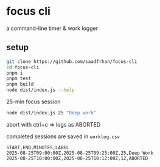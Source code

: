 # focus cli

a command-line timer & work logger

## setup

```bash
git clone https://github.com/saadfrhan/focus-cli
cd focus-cli
pnpm i
pnpm test
pnpm build
node dist/index.js --help
```

25-min focus session

```bash
node dist/index.js 25 "Deep work"
```

abort with ctrl+c => logs as ABORTED

completed sessions are saved in `worklog.csv`

```
START,END,MINUTES,LABEL
2025-08-25T09:00:00Z,2025-08-25T09:25:00Z,25,Deep Work
2025-08-25T10:00:00Z,2025-08-25T10:12:00Z,12,ABORTED
```
